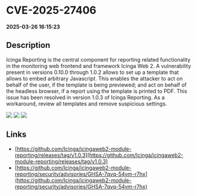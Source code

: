 # CVE-2025-27406

**2025-03-26 16:15:23**

## Description
Icinga Reporting is the central component for reporting related functionality in the monitoring web frontend and framework Icinga Web 2. A vulnerability present in versions 0.10.0 through 1.0.2 allows to set up a template that allows to embed arbitrary Javascript. This enables the attacker to act on behalf of the user, if the template is being previewed; and act on behalf of the headless browser, if a report using the template is printed to PDF. This issue has been resolved in version 1.0.3 of Icinga Reporting. As a workaround, review all templates and remove suspicious settings.

![](https://img.shields.io/static/v1?label=Score&message=7.6&color=red)
![](https://img.shields.io/static/v1?label=Severity&message=HIGH&color=red)
![](https://img.shields.io/static/v1?label=CWE&message=XSS&color=green)

## Links
- [https://github.com/Icinga/icingaweb2-module-reporting/releases/tag/v1.0.3](https://github.com/Icinga/icingaweb2-module-reporting/releases/tag/v1.0.3)
- [https://github.com/Icinga/icingaweb2-module-reporting/security/advisories/GHSA-7qvq-54vm-r7hx](https://github.com/Icinga/icingaweb2-module-reporting/security/advisories/GHSA-7qvq-54vm-r7hx)
